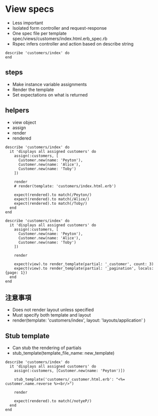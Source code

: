 # View specs

- Less important
- Isolated form controller and request-response
- One spec file per template
  spec/views/customers/index.html.erb_spec.rb
- Rspec infers controller and action based on describe string

```
describe 'customers/index' do
end
```

## steps

- Make instance variable assignments
- Render the template
- Set expectations on what is returned

## helpers

- view object
- assign
- render
- rendered

```
describe 'customers/index' do
  it 'displays all assigned customers' do
    assign(:customers, [
      Customer.new(name: 'Peyton'),
      Customer.new(name: 'Alice'),
      Customer.new(name: 'Toby')
    ])

    render
    # render(template: 'customers/index.html.erb')

    expect(rendered).to match(/Peyton/)
    expect(rendered).to match(/Alice/)
    expect(rendered).to match(/Toby/)
  end
end
```

```
describe 'customers/index' do
  it 'displays all assigned customers' do
    assign(:customers, [
      Customer.new(name: 'Peyton'),
      Customer.new(name: 'Alice'),
      Customer.new(name: 'Toby')
    ])

    render

    expect(view).to render_template(partial: '_customer', count: 3)
    expect(view).to render_template(partial: '_pagination', locals: {page: 1})
  end
end
```

## 注意事項

- Does not render layout unless specified
- Must specify both template and layout
- render(template: 'customers/index',
        layout: 'layouts/application'
        )

## Stub template

- Can stub the rendering of partials
- stub_template(template_file_name: new_template)

```
describe 'customers/index' do
  it 'displays all assigned customers' do
    assign(:customers, [Customer.new(name: 'Peyton')])

    stub_template('customers/_customer.html.erb': "<%= customer.name.reverse %><br/>")

    render

    expect(rendered).to match(/notyeP/)
  end
end
```
